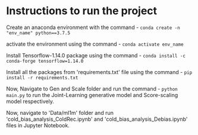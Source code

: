 # Instructions to run the project
Create an anaconda environment with the command - `conda create -n "env_name" python==3.7.5`

activate the environment using the command - `conda activate env_name`

Install Tensorflow-1.14.0 package using the command - `conda install -c conda-forge tensorflow=1.14.0`

Install all the packages from 'requirements.txt' file using the command - `pip install -r requirements.txt`

Now, Navigate to Gen and Scale folder and run the command - `python main.py` to run the Joint-Learning generative model and Score-scaling model respectively.

Now, navigate to 'Data/ml1m' folder and run 'cold_bias_analysis_ColdRec.ipynb' and 'cold_bias_analysis_Debias.ipynb' files in Jupyter Notebook.